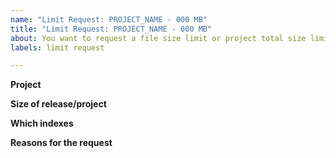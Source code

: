 ```yaml
---
name: "Limit Request: PROJECT_NAME - 000 MB"
title: "Limit Request: PROJECT_NAME - 000 MB"
about: You want to request a file size limit or project total size limit increase
labels: limit request

---
```


<!--
If you can't upload your project's release to PyPI because you're hitting the
upload file size limit or the project total size limit, we can sometimes increase your limit.


If you're hitting the upload file size limit, make sure you've uploaded at least one release for the project that's under the
limit (a developmental release version number is fine).


-->

**Project**
<!--
Provide the name of the package and a link to its
PyPI page, i.e. https://pypi.org/project/<PROJECT>

Please update "PROJECT_NAME" in the issue title as well.
-->

**Size of release/project**
<!--
The size of your release, in megabytes, that is above the limit.

If you're hitting the upload file size limit, please update the size of your release from "000 MB" in the title. 

If you're hitting the total project size limit, please update the size of your project from "000 MB" in the title. 

-->

**Which indexes**
<!--
Which index/indexes you need the increase for (PyPI, Test PyPI, or both)
-->

**Reasons for the request**
<!--
A description of the project, and the reason for the additional size.

If you expect your release sizes/total project size to increase in the future, mention it here.
-->

